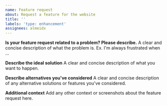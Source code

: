 ```yaml
---
name: Feature request
about: Request a feature for the website
title: ''
labels: 'type: enhancement'
assignees: almeidx
---
```


**Is your feature request related to a problem? Please describe.**
A clear and concise description of what the problem is. Ex. I'm always frustrated when ...

**Describe the ideal solution**
A clear and concise description of what you want to happen.

**Describe alternatives you've considered**
A clear and concise description of any alternative solutions or features you've considered.

**Additional context**
Add any other context or screenshots about the feature request here.
